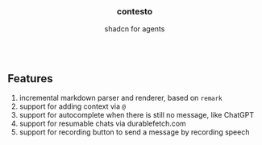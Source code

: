<div align='center'>
    <br/>
    <br/>
    <h3>contesto</h3>
    <p>shadcn for agents</p>
    <br/>
    <br/>
</div>

## Features

1. incremental markdown parser and renderer, based on `remark`
1. support for adding context via `@`
1. support for autocomplete when there is still no message, like ChatGPT
1. support for resumable chats via durablefetch.com
1. support for recording button to send a message by recording speech
